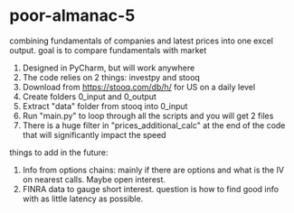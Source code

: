 # poor-almanac-5

combining fundamentals of companies and latest prices into one excel output. 
goal is to compare fundamentals with market 

1. Designed in PyCharm, but will work anywhere
2. The code relies on 2 things: investpy and stooq
3. Download from https://stooq.com/db/h/ for US on a daily level
4. Create folders 0_input and 0_output
5. Extract "data" folder from stooq into 0_input
6. Run "main.py" to loop through all the scripts and you will get 2 files 
7. There is a huge filter in "prices_additional_calc" at the end of the code that will significantly impact the speed

things to add in the future: 
1. Info from options chains: mainly if there are options and what is the IV on nearest calls. Maybe open interest. 
2. FINRA data to gauge short interest. question is how to find good info with as little latency as possible.  

